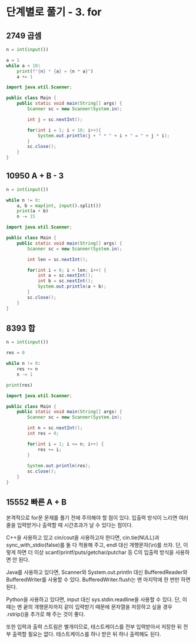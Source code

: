 # 단계별로 풀기 - 3. for

## **2749 곱셈**


```py
n = int(input())

a = 1
while a < 10:
    print(f"{n} * {a} = {n * a}")
    a += 1
```

```java
import java.util.Scanner;

public class Main {
    public static void main(String[] args) {
        Scanner sc = new Scanner(System.in);

        int j = sc.nextInt();

        for(int i = 1; i < 10; i++){
            System.out.println(j + " * " + i + " = " + j * i);
        }
        sc.close();
    }
}
```

## **10950 A + B - 3**

```py
n = int(input())

while n != 0:
    a, b = map(int, input().split())
    print(a + b)
    n -= 15
```

```java
import java.util.Scanner;

public class Main {
    public static void main(String[] args) {
        Scanner sc = new Scanner(System.in);

        int len = sc.nextInt();

        for(int i = 0; i < len; i++) {
            int a = sc.nextInt();
            int b = sc.nextInt();
            System.out.println(a + b);
        }
        sc.close();
    }
}
```

## **8393 합**

```py
n = int(input())

res = 0

while n != 0:
    res += n
    n -= 1

print(res)
```

```java
import java.util.Scanner;

public class Main {
    public static void main(String[] args) {
        Scanner sc = new Scanner(System.in);

        int n = sc.nextInt();
        int res = 0;

        for(int i = 1; i <= n; i++) {
            res += i;
        }
        
        System.out.println(res);
        sc.close();
    }
}
```

## **15552 빠른 A + B**

본격적으로 for문 문제를 풀기 전에 주의해야 할 점이 있다. 입출력 방식이 느리면 여러 줄을 입력받거나 출력할 때 시간초과가 날 수 있다는 점이다.

C++을 사용하고 있고 cin/cout을 사용하고자 한다면, cin.tie(NULL)과 sync_with_stdio(false)를 둘 다 적용해 주고, endl 대신 개행문자(\n)를 쓰자. 단, 이렇게 하면 더 이상 scanf/printf/puts/getchar/putchar 등 C의 입출력 방식을 사용하면 안 된다.

Java를 사용하고 있다면, Scanner와 System.out.println 대신 BufferedReader와 BufferedWriter를 사용할 수 있다. BufferedWriter.flush는 맨 마지막에 한 번만 하면 된다.

Python을 사용하고 있다면, input 대신 sys.stdin.readline을 사용할 수 있다. 단, 이때는 맨 끝의 개행문자까지 같이 입력받기 때문에 문자열을 저장하고 싶을 경우 .rstrip()을 추가로 해 주는 것이 좋다.

또한 입력과 출력 스트림은 별개이므로, 테스트케이스를 전부 입력받아서 저장한 뒤 전부 출력할 필요는 없다. 테스트케이스를 하나 받은 뒤 하나 출력해도 된다.

